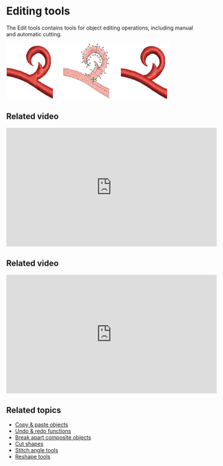 # Editing tools

The Edit tools contains tools for object editing operations, including manual and automatic cutting.

![summary_-_edit00063.png](assets/summary_-_edit00063.png)

## Related video

<iframe src="https://www.youtube.com/embed/lM820ENY6PI" frameborder="0" 
		 allow="accelerometer; autoplay; encrypted-media; gyroscope; picture-in-picture" 
		 allowfullscreen="" style="width: 560px; height: 315px;">

</iframe>

## Related video

<iframe src="https://www.youtube.com/embed/j5-IPsbaQjg" frameborder="0" 
		 allow="accelerometer; autoplay; encrypted-media; gyroscope; picture-in-picture" 
		 allowfullscreen="" style="width: 560px; height: 315px;">

</iframe>

## Related topics

- [Copy & paste objects](Copy_paste_objects)
- [Undo & redo functions](Undo_redo_functions)
- [Break apart composite objects](Break_apart_composite_objects)
- [Cut shapes](Cut_shapes)
- [Stitch angle tools](Stitch_angle_tools)
- [Reshape tools](Reshape_tools)
